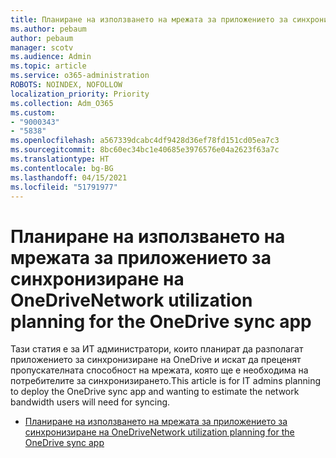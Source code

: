 ```yaml
---
title: Планиране на използването на мрежата за приложението за синхронизиране на OneDrive
ms.author: pebaum
author: pebaum
manager: scotv
ms.audience: Admin
ms.topic: article
ms.service: o365-administration
ROBOTS: NOINDEX, NOFOLLOW
localization_priority: Priority
ms.collection: Adm_O365
ms.custom:
- "9000343"
- "5838"
ms.openlocfilehash: a567339dcabc4df9428d36ef78fd151cd05ea7c3
ms.sourcegitcommit: 8bc60ec34bc1e40685e3976576e04a2623f63a7c
ms.translationtype: HT
ms.contentlocale: bg-BG
ms.lasthandoff: 04/15/2021
ms.locfileid: "51791977"
---
```

# <a name="network-utilization-planning-for-the-onedrive-sync-app"></a><span data-ttu-id="884c4-102">Планиране на използването на мрежата за приложението за синхронизиране на OneDrive</span><span class="sxs-lookup"><span data-stu-id="884c4-102">Network utilization planning for the OneDrive sync app</span></span>

<span data-ttu-id="884c4-103">Тази статия е за ИТ администратори, които планират да разполагат приложението за синхронизиране на OneDrive и искат да преценят пропускателната способност на мрежата, която ще е необходима на потребителите за синхронизирането.</span><span class="sxs-lookup"><span data-stu-id="884c4-103">This article is for IT admins planning to deploy the OneDrive sync app and wanting to estimate the network bandwidth users will need for syncing.</span></span>  

- [<span data-ttu-id="884c4-104">Планиране на използването на мрежата за приложението за синхронизиране на OneDrive</span><span class="sxs-lookup"><span data-stu-id="884c4-104">Network utilization planning for the OneDrive sync app</span></span>](https://docs.microsoft.com/onedrive/network-utilization-planning)